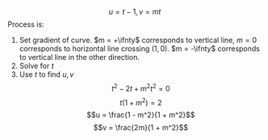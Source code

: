 $$u = t - 1, v = mt$$
Process is:
1. Set gradient of curve. $m = +\ifnty$ corresponds to vertical line,
   $m = 0$ corresponds to horizontal line crossing $(1, 0)$.
   $m = -\ifnty$ corresponds to vertical line in the other direction.
2. Solve for $t$
3. Use $t$ to find $u, v$
$$t^2 - 2t + m^2 t^2 = 0$$
$$t(1 + m^2) = 2$$
$$u = \frac{1 - m^2}{1 + m^2}$$
$$v = \frac{2m}{1 + m^2}$$

